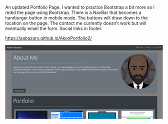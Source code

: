 An updated Portfolio Page. I wanted to practice Bootstrap a bit more so I redid the page using Bootstrap. There is a NavBar that becomes a hamburger button in mobile mode. The buttons will draw down to the location on the page. The contact me currently doesn't work but will eventually email the form. Social links in footer.


https://aabazary.github.io/AkonPortfolio2/

![](assets/images/screenshot.png)

